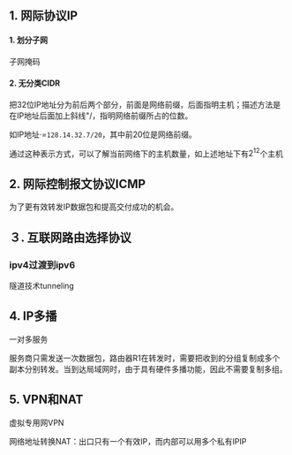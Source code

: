 ## 1. 网际协议IP

#### 1. 划分子网

子网掩码

#### 2. 无分类CIDR 

把32位IP地址分为前后两个部分，前面是网络前缀，后面指明主机；描述方法是在IP地址后面加上斜线"/，指明网络前缀所占的位数。

如IP地址·=`128.14.32.7/20`，其中前20位是网络前缀。

通过这种表示方式，可以了解当前网络下的主机数量，如上述地址下有$2^{12}$个主机

## 2. 网际控制报文协议ICMP

为了更有效转发IP数据包和提高交付成功的机会。

## ３. 互联网路由选择协议

### ipv4过渡到ipv6

隧道技术tunneling

## 4. IP多播

一对多服务

服务商只需发送一次数据包，路由器R1在转发时，需要把收到的分组复制成多个副本分别转发。当到达局域网时，由于具有硬件多播功能，因此不需要复制多组。

## 5. VPN和NAT

虚拟专用网VPN

网络地址转换NAT：出口只有一个有效IP，而内部可以用多个私有IPIP